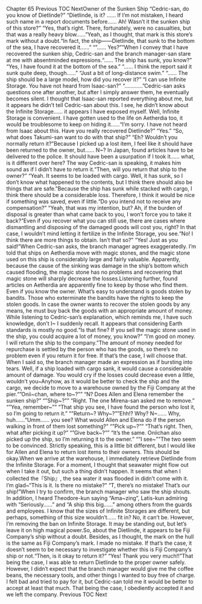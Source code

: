 Chapter 65 Previous TOC NextOwner of the Sunken Ship “Cedric-san, do you know of Dietlinde?” “Dietlinde, is it? …… If I’m not mistaken, I heard such name in a report documents before…… Ah! Wasn’t it the sunken ship of this store?” “Yes, that’s right. There, fortunately, were no casualties, but that was a really heavy blow……”Yeah, as I thought, that mark is this store’s mark without a doubt.“In fact, the ship――Dietlinde, that sunk to the bottom of the sea, I have recovered it……” “”…… Yes?””When I convey that I have recovered the sunken ship, Cedric-san and the branch manager-san stare at me with absentminded expressions.“…… The ship has sunk, you know?” “Yes, I have found it at the bottom of the sea.” “…… I think the report said it sunk quite deep, though……” “Just a bit of long-distance swim.” “…… The ship should be a large model, how did you recover it?” “I can use Infinite Storage. You have not heard from Isaac-san?” “…………”Cedric-san asks questions one after another, but after I simply answer them, he eventually becomes silent. I thought that Isaac-san reported everything about me, but it appears he didn’t tell Cedric-san about this. I see, he didn’t know about the Infinite Storage…… it appears I have exposed myself. Well, Infinite Storage is convenient. I have gotten used to the life on Aetherdia too, it would be troublesome to keep on hiding it……“I’m sorry. I have not heard from Isaac about this. Have you really recovered Dietlinde?” “Yes.” “So, what does Takumi-san want to do with that ship?” “Eh? Wouldn’t you normally return it?”Because I picked up a lost item, I feel like it should have been returned to the owner, but…… N~? In Japan, found articles have to be delivered to the police. It should have been a usurpation if I took it…… what, is it different over here? The way Cedric-san is speaking, it makes him sound as if I didn’t have to return it.“Then, will you return that ship to the owner?” “Yeah. It seems to be loaded with cargo. Well, it has sunk, so I don’t know what happened to the contents, but I think there should also be things that are safe.”Because the ship has sunk while stacked with cargo, I think there should be a considerable loss. Therefore, I think it would be nice if something was saved, even if little.“Do you intend not to receive any compensation?” “Yeah, that was my intention, but? Ah, if the burden of disposal is greater than what came back to you, I won’t force you to take it back?”Even if you recover what you can still use, there are cases where dismantling and disposing of the damaged goods will cost you, right? In that case, I wouldn’t mind letting it fertilize in the Infinite Storage, you see.“No! I think there are more things to obtain. Isn’t that so?” “Yes! Just as you said!”When Cedric-san asks, the branch manager agrees exaggeratedly. I’m told that ships on Aetherdia move with magic stones, and the magic stone used on this ship is considerably large and fairly valuable. Apparently, because the cause of the sinking was damage in the ship’s bottom which caused flooding, the magic stone has no problems and recovering that magic stone will sharply decrease the losses.Listening further, found articles on Aetherdia are apparently fine to keep by those who find them. Even if you know the owner. What’s easy to understand is goods stolen by bandits. Those who exterminate the bandits have the rights to keep the stolen goods. In case the owner wants to recover the stolen goods by any means, he must buy back the goods with an appropriate amount of money. While listening to Cedric-san’s explanation, which reminds me, I have such knowledge, don’t I~ I suddenly recall. It appears that considering Earth standards is mostly no good.“Is that fine? If you sell the magic stone used in the ship, you could acquire a lot of money, you know?” “I’m good on money. I will return the ship to the company.”The amount of money needed for repurchase is settled by the person who has the goods, so there’s no problem even if you return it for free. If that’s the case, I will choose that. When I said so, the branch manager made an expression as if bursting into tears. Well, if a ship loaded with cargo sank, it would cause a considerable amount of damage. You would cry if the losses could decrease even a little, wouldn’t you~Anyhow, as it would be better to check the ship and the cargo, we decide to move to a warehouse owned by the Fiji Company at the pier.“”Onii~chan, where to~?”” “N? Does Allen and Elena remember the sunken ship?” “”Ship~?”” “Right. The one Mirena-san asked me to remove.” “”Yea, remember~”” “That ship you see, I have found the person who lost it, so I’m going to return it.” “”Return~? Why~?””Ehh!? Why? N~…… Why, huh……“Umm…… you see? What would Allen and Elena do if the person walking in front of them lost something?” “”Pick up~?”” “That’s right. Then, what after picking it up?” “”Give back~?”” “It’s the same. Oniichan also picked up the ship, so I’m returning it to the owner.” “”I see~””The two seem to be convinced. Strictly speaking, this is a little bit different, but I would like for Allen and Elena to return lost items to their owners. This should be okay.When we arrive at the warehouse, I immediately retrieve Dietlinde from the Infinite Storage. For a moment, I thought that seawater might flow out when I take it out, but such a thing didn’t happen. It seems that when I collected the『Ship』, the sea water it was flooded in didn’t come with it. I’m glad~“This is it. Is there no mistake?” “T, there’s no mistake! That’s our ship!”When I try to confirm, the branch manager who saw the ship shouts. In addition, I heard Theodore-kun saying “Ama~zing”, Latis-kun admiring with “Seriously……” and “A ship this big……” among others from the guards and employees. I know that the sizes of Infinite Storages are different, but perhaps, something of this size wouldn’t…… fit in? No, it can’t be. However, I’m removing the ban on Infinite Storage. It may be standing out, but let’s leave it on high magical power.So, about the Dietlinde, it appears to be Fiji Company’s ship without a doubt. Besides, as I thought, the mark on the hull is the same as Fiji Company’s mark. I made no mistake. If that’s the case, it doesn’t seem to be necessary to investigate whether this is Fiji Company’s ship or not.“Then, is it okay to return it?” “Yes! Thank you very much!!”That being the case, I was able to return Dietlinde to the proper owner safely. However, I didn’t expect that the branch manager would give me the coffee beans, the necessary tools, and other things I wanted to buy free of charge. I felt bad and tried to pay for it, but Cedric-san told me it would be better to accept at least that much. That being the case, I obediently accepted it and we left the company. Previous TOC Next